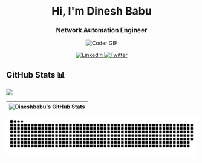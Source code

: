 <h1 align="center">Hi, I'm Dinesh Babu</h1>
<h3 align="center"> Network Automation Engineer </h3>
<p align="center">
<img  alt="Coder GIF" height=150 width=250 src="https://cdn.dribbble.com/users/1187836/screenshots/6539429/programer.gif" />
</p>
<p align="center">
  <a href="https://www.linkedin.com/in/dinesh-babu-835b9462/">
    <img src="https://img.shields.io/badge/dineshbabu-%230077B5.svg?style=for-the-badge&logo=linkedin&logoColor=white" alt="Linkedin" />
 </a>
<a href="https://x.com/dineshbabuoffcl">
    <img src="https://img.shields.io/badge/-@dineshbabu-%231DA1F2.svg?style=for-the-badge&logo=Twitter&logoColor=white" alt="Twitter" />
 </a>


## GitHub Stats 📊

<img src="https://komarev.com/ghpvc/?username=dineshbaburam91"/>

| ![Dineshbabu's GitHub Stats](https://github-readme-stats.vercel.app/api?username=dineshbaburam91&theme=white&show_icons=true)  | 
| ------------- |


<img src="https://raw.githubusercontent.com/dineshbaburam91/dineshbaburam91/output/snake.svg" alt="Snake animation" />

###
